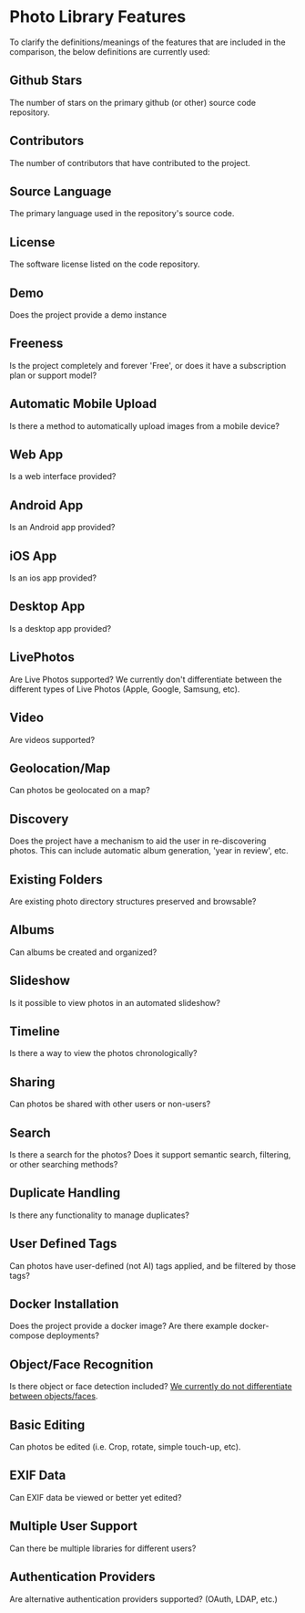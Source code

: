 # Photo Library Features

To clarify the definitions/meanings of the features that are included in the comparison, the below definitions are currently used:

## Github Stars

The number of stars on the primary github (or other) source code repository.

## Contributors

The number of contributors that have contributed to the project.

## Source Language

The primary language used in the repository's source code.

## License

The software license listed on the code repository.

## Demo

Does the project provide a demo instance

## Freeness

Is the project completely and forever 'Free', or does it have a subscription plan or support model?

## Automatic Mobile Upload

Is there a method to automatically upload images from a mobile device?

## Web App

Is a web interface provided?

## Android App

Is an Android app provided?

## iOS App

Is an ios app provided?

## Desktop App

Is a desktop app provided?

## LivePhotos

Are Live Photos supported? We currently don't differentiate between the different types of Live Photos (Apple, Google, Samsung, etc).

## Video

Are videos supported?

## Geolocation/Map

Can photos be geolocated on a map?

## Discovery

Does the project have a mechanism to aid the user in re-discovering photos. This can include automatic album generation, 'year in review', etc.

## Existing Folders

Are existing photo directory structures preserved and browsable?

## Albums

Can albums be created and organized?

## Slideshow

Is it possible to view photos in an automated slideshow?

## Timeline

Is there a way to view the photos chronologically?

## Sharing

Can photos be shared with other users or non-users?

## Search

Is there a search for the photos? Does it support semantic search, filtering, or other searching methods?

## Duplicate Handling

Is there any functionality to manage duplicates?

## User Defined Tags

Can photos have user-defined (not AI) tags applied, and be filtered by those tags?

## Docker Installation

Does the project provide a docker image? Are there example docker-compose deployments?

## Object/Face Recognition

Is there object or face detection included? [We currently do not differentiate between objects/faces](https://github.com/meichthys/foss_photo_libraries/issues/16).

## Basic Editing

Can photos be edited (i.e. Crop, rotate, simple touch-up, etc).

## EXIF Data

Can EXIF data be viewed or better yet edited?

## Multiple User Support

Can there be multiple libraries for different users?

## Authentication Providers

Are alternative authentication providers supported? (OAuth, LDAP, etc.)
